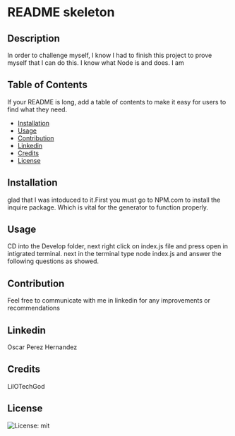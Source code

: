 # README skeleton

## Description

In order to challenge myself, I know  I had to finish this project to prove myself that I can do this. I know what Node is and does. I am 

## Table of Contents

If your README is long, add a table of contents to make it easy for users to find what they need.

- [Installation](#installation)
- [Usage](#usage)
- [Contribution](#contribution)
- [Linkedin](#linkedin)
- [Credits](#credits)
- [License](#license)

## Installation

glad that I was intoduced to it.First you must go to NPM.com to install the inquire package. Which is vital for the generator to function properly.

## Usage

CD into the Develop folder, next right click on index.js file and press open in intigrated terminal. next in the terminal type node index.js and answer the following questions as showed.

## Contribution

Feel free to communicate with me in linkedin for any improvements or recommendations 

## Linkedin

Oscar Perez Hernandez

## Credits

LilOTechGod

## License

![License: mit](https://img.shields.io/badge/License-mit-yellow.svg)
